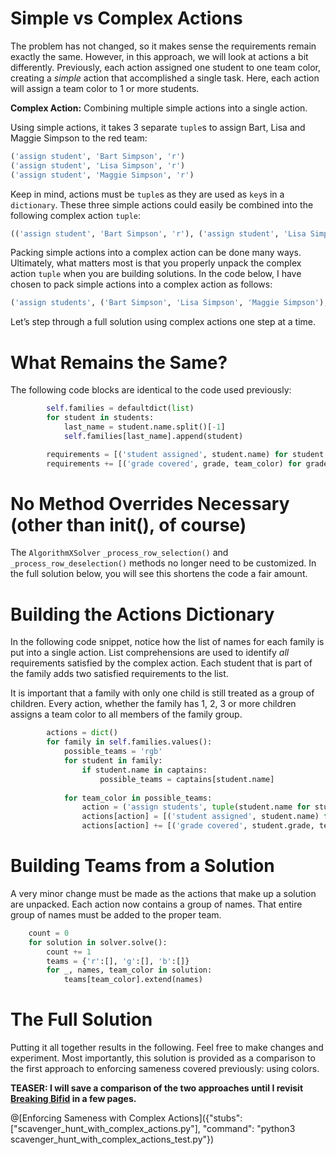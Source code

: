 # Simple vs Complex Actions

The problem has not changed, so it makes sense the requirements remain exactly the same. However, in this approach, we will look at actions a bit differently. Previously, each action assigned one student to one team color, creating a _simple_ action that accomplished a single task. Here, each action will assign a team color to 1 or more students.

__Complex Action:__ Combining multiple simple actions into a single action.

Using simple actions, it takes 3 separate `tuple`s to assign Bart, Lisa and Maggie Simpson to the red team:

```python
('assign student', 'Bart Simpson', 'r')
('assign student', 'Lisa Simpson', 'r')
('assign student', 'Maggie Simpson', 'r')
```

Keep in mind, actions must be `tuple`s as they are used as `key`s in a `dictionary`. These three simple actions could easily be combined into the following complex action `tuple`:

```python
(('assign student', 'Bart Simpson', 'r'), ('assign student', 'Lisa Simpson', 'r'), ('assign student', 'Maggie Simpson', 'r'))
```

Packing simple actions into a complex action can be done many ways. Ultimately, what matters most is that you properly unpack the complex action `tuple` when you are building solutions. In the code below, I have chosen to pack simple actions into a complex action as follows:

```python
('assign students', ('Bart Simpson', 'Lisa Simpson', 'Maggie Simpson'), 'r')
```

Let’s step through a full solution using complex actions one step at a time.

# What Remains the Same?

The following code blocks are identical to the code used previously:

```python
        self.families = defaultdict(list)
        for student in students:
            last_name = student.name.split()[-1]
            self.families[last_name].append(student)
```

```python
        requirements = [('student assigned', student.name) for student in students]
        requirements += [('grade covered', grade, team_color) for grade in range(1, 7) for team_color in 'rgb']
```

# No Method Overrides Necessary (other than __init__(), of course)

The `AlgorithmXSolver` `_process_row_selection()` and `_process_row_deselection()` methods no longer need to be customized. In the full solution below, you will see this shortens the code a fair amount.

# Building the Actions Dictionary

In the following code snippet, notice how the list of names for each family is put into a single action. List comprehensions are used to identify _all_ requirements satisfied by the complex action.  Each student that is part of the family adds two satisfied requirements to the list.

It is important that a family with only one child is still treated as a group of children. Every action, whether the family has 1, 2, 3 or more children assigns a team color to all members of the family group.

```python
        actions = dict()
        for family in self.families.values():
            possible_teams = 'rgb'
            for student in family:
                if student.name in captains:
                    possible_teams = captains[student.name]
                    
            for team_color in possible_teams:
                action = ('assign students', tuple(student.name for student in family), team_color)
                actions[action] = [('student assigned', student.name) for student in family]
                actions[action] += [('grade covered', student.grade, team_color) for student in family]
```

# Building Teams from a Solution

A very minor change must be made as the actions that make up a solution are unpacked. Each action now contains a group of names. That entire group of names must be added to the proper team.

```python
    count = 0
    for solution in solver.solve():
        count += 1
        teams = {'r':[], 'g':[], 'b':[]}
        for _, names, team_color in solution:
            teams[team_color].extend(names)
```

# The Full Solution

Putting it all together results in the following. Feel free to make changes and experiment. Most importantly, this solution is provided as a comparison to the first approach to enforcing sameness covered previously: using colors.

__TEASER: I will save a comparison of the two approaches until I revisit [Breaking Bifid](breaking-bifid-revisited) in a few pages.__

@[Enforcing Sameness with Complex Actions]({"stubs": ["scavenger_hunt_with_complex_actions.py"], "command": "python3 scavenger_hunt_with_complex_actions_test.py"})


